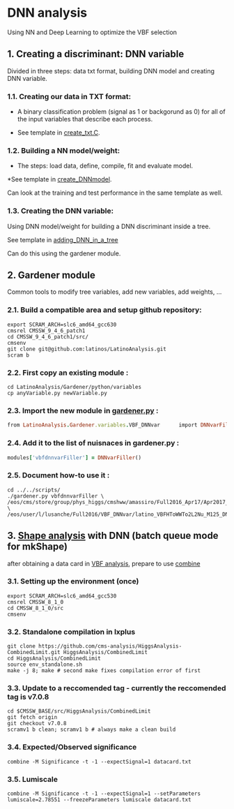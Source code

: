 
# DNN analysis

Using NN and Deep Learning to optimize the VBF selection

## 1. Creating a discriminant: DNN variable

Divided in three steps: data txt format, building DNN model and creating DNN variable.

### 1.1. Creating our data in TXT format:

* A binary classification problem (signal as 1 or backgorund as 0) for all of the input variables that describe each process.

* See template in [create_txt.C](https://github.com/lusanche/HWWanalysis/blob/master/DNNstudies/data_txt/create_txt.C).

### 1.2. Building a NN model/weight:

* The steps: load data, define, compile, fit and evaluate model.

*See template in [create_DNNmodel](https://github.com/lusanche/HWWanalysis/blob/master/DNNstudies/run_dnn/create_dnn.py).

Can look at the training and test performance in the same template as well.

### 1.3. Creating the DNN variable:

Using DNN model/weight for building a DNN discriminant inside a tree.

See template in [adding_DNN_in_a_tree](https://github.com/lusanche/HWWanalysis/blob/master/DNNstudies/using_dnn/adding_dnn.py)

Can do this using the gardener module.

## 2. Gardener module

Common tools to modify tree variables, add new variables, add weights, ...

### 2.1. Build a compatible area and setup github repository:
```
export SCRAM_ARCH=slc6_amd64_gcc630
cmsrel CMSSW_9_4_6_patch1
cd CMSSW_9_4_6_patch1/src/
cmsenv
git clone git@github.com:latinos/LatinoAnalysis.git
scram b
```
### 2.2. First copy an existing module :
```
cd LatinoAnalysis/Gardener/python/variables
cp anyVariable.py newVariable.py
```
### 2.3. Import the new module in [gardener.py](https://github.com/latinos/LatinoAnalysis/blob/master/Gardener/scripts/gardener.py) :
```ruby
from LatinoAnalysis.Gardener.variables.VBF_DNNvar      import DNNvarFiller
```
### 2.4. Add it to the list of nuisnaces in gardener.py :
```ruby
modules['vbfdnnvarFiller'] = DNNvarFiller()
```
### 2.5. Document how-to use it :
```
cd ../../scripts/
./gardener.py vbfdnnvarFiller \
/eos/cms/store/group/phys_higgs/cmshww/amassiro/Full2016_Apr17/Apr2017_summer16/lepSel__MCWeights__bSFLpTEffMulti__cleanTauMC__l2loose__hadd__l2tightOR__LepTrgFix__formulasMC__wwSel/latino_VBFHToWWTo2L2Nu_M125.root \
/eos/user/l/lusanche/Full2016/VBF_DNNvar/latino_VBFHToWWTo2L2Nu_M125_DNN.root
```

## 3. [Shape analysis](https://cms-hcomb.gitbooks.io/combine/content/part2/settinguptheanalysis.html#shape-analysis) with DNN (batch queue mode for mkShape)
after obtaining a data card  in [VBF analysis](https://github.com/lusanche/HWWanalysis/tree/master/VBFstudies#2-vbf-analysis-plots-configuration-for-mkshapes-mkplot-mkdatacards), prepare to use [combine](https://twiki.cern.ch/twiki/bin/viewauth/CMS/HATSatLPC2014StatisticsTools)

### 3.1. Setting up the environment (once)
```
export SCRAM_ARCH=slc6_amd64_gcc530
cmsrel CMSSW_8_1_0
cd CMSSW_8_1_0/src 
cmsenv
```
### 3.2. Standalone compilation in lxplus
```
git clone https://github.com/cms-analysis/HiggsAnalysis-CombinedLimit.git HiggsAnalysis/CombinedLimit
cd HiggsAnalysis/CombinedLimit
source env_standalone.sh
make -j 8; make # second make fixes compilation error of first
```
### 3.3. Update to a reccomended tag - currently the reccomended tag is v7.0.8
```
cd $CMSSW_BASE/src/HiggsAnalysis/CombinedLimit
git fetch origin
git checkout v7.0.8
scramv1 b clean; scramv1 b # always make a clean build
```
### 3.4. Expected/Observed significance
```
combine -M Significance -t -1 --expectSignal=1 datacard.txt
```

### 3.5. Lumiscale
```
combine -M Significance -t -1 --expectSignal=1 --setParameters lumiscale=2.78551 --freezeParameters lumiscale datacard.txt
```

